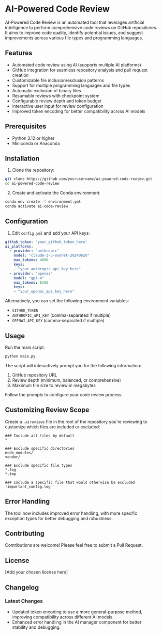 # AI-Powered Code Review

AI-Powered Code Review is an automated tool that leverages artificial intelligence to perform comprehensive code reviews on GitHub repositories. It aims to improve code quality, identify potential issues, and suggest improvements across various file types and programming languages.

## Features

- Automated code review using AI (supports multiple AI platforms)
- GitHub integration for seamless repository analysis and pull request creation
- Customizable file inclusion/exclusion patterns
- Support for multiple programming languages and file types
- Automatic exclusion of binary files
- Resumable reviews with checkpoint system
- Configurable review depth and token budget
- Interactive user input for review configuration
- Improved token encoding for better compatibility across AI models

## Prerequisites

- Python 3.12 or higher
- Miniconda or Anaconda

## Installation

1. Clone the repository:
```bash
git clone https://github.com/yourusername/ai-powered-code-review.git
cd ai-powered-code-review
```
2. Create and activate the Conda environment:
```bash
conda env create -f environment.yml
conda activate ai-code-review
```

## Configuration

1. Edit `config.yml` and add your API keys:
```yaml
github_token: "your_github_token_here"
ai_platforms:
  - provider: "anthropic"
    model: "claude-3-5-sonnet-20240620"
    max_tokens: 4096
    keys:
    - "your_anthropic_api_key_here"
  - provider: "openai"
    model: "gpt-4"
    max_tokens: 8192
    keys:
    - "your_openai_api_key_here"
```

Alternatively, you can set the following environment variables:

- `GITHUB_TOKEN`
- `ANTHROPIC_API_KEY` (comma-separated if multiple)
- `OPENAI_API_KEY` (comma-separated if multiple)

## Usage

Run the main script:
```bash
python main.py
```

The script will interactively prompt you for the following information:

1. GitHub repository URL
2. Review depth (minimum, balanced, or comprehensive)
3. Maximum file size to review in megabytes

Follow the prompts to configure your code review process.

## Customizing Review Scope

Create a `.aireviews` file in the root of the repository you're reviewing to customize which files are included or excluded:
```
### Include all files by default
*

### Exclude specific directories
node_modules/
vendor/

### Exclude specific file types
*.log
*.tmp

### Include a specific file that would otherwise be excluded
!important_config.log
```

## Error Handling

The tool now includes improved error handling, with more specific exception types for better debugging and robustness.

## Contributing

Contributions are welcome! Please feel free to submit a Pull Request.

## License

[Add your chosen license here]

## Changelog

### Latest Changes
- Updated token encoding to use a more general-purpose method, improving compatibility across different AI models.
- Enhanced error handling in the AI manager component for better stability and debugging.
